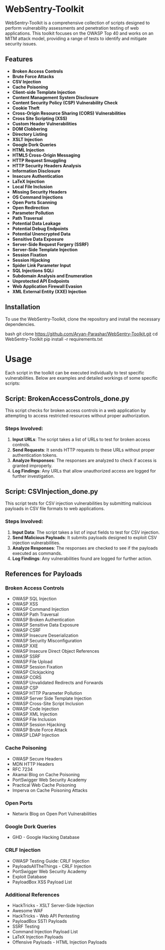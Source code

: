 # WebSentry-Toolkit



WebSentry-Toolkit is a comprehensive collection of scripts designed to perform vulnerability assessments and penetration testing of web applications. This toolkit focuses on the OWASP Top 40 and works on an MITM attack model, providing a range of tests to identify and mitigate security issues.

## Features

- **Broken Access Controls**
- **Brute Force Attacks**
- **CSV Injection**
- **Cache Poisoning**
- **Client-side Template Injection**
- **Content Management System Disclosure**
- **Content Security Policy (CSP) Vulnerability Check**
- **Cookie Theft**
- **Cross-Origin Resource Sharing (CORS) Vulnerabilities**
- **Cross Site Scripting (XSS)**
- **Custom Header Vulnerabilities**
- **DOM Clobbering**
- **Directory Listing**
- **XSLT Injection**
- **Google Dork Queries**
- **HTML Injection**
- **HTML5 Cross-Origin Messaging**
- **HTTP Request Smuggling**
- **HTTP Security Headers Analysis**
- **Information Disclosure**
- **Insecure Authentication**
- **LaTeX Injection**
- **Local File Inclusion**
- **Missing Security Headers**
- **OS Command Injections**
- **Open Ports Scanning**
- **Open Redirection**
- **Parameter Pollution**
- **Path Traversal**
- **Potential Data Leakage**
- **Potential Debug Endpoints**
- **Potential Unencrypted Data**
- **Sensitive Data Exposure**
- **Server-Side Request Forgery (SSRF)**
- **Server-Side Template Injection**
- **Session Fixation**
- **Session Hijacking**
- **Spider Link Parameter Input**
- **SQL Injections SQLi**
- **Subdomain Analysis and Enumeration**
- **Unprotected API Endpoints**
- **Web Application Firewall Evasion**
- **XML External Entity (XXE) Injection**

## Installation

To use the WebSentry-Toolkit, clone the repository and install the necessary dependencies.

bash
git clone https://github.com/Aryan-Parashar/WebSentry-Toolkit.git
cd WebSentry-Toolkit
pip install -r requirements.txt

# Usage

Each script in the toolkit can be executed individually to test specific vulnerabilities. Below are examples and detailed workings of some specific scripts:

## Script: BrokenAccessControls_done.py

This script checks for broken access controls in a web application by attempting to access restricted resources without proper authorization.

### Steps Involved:

1. **Input URLs**: The script takes a list of URLs to test for broken access controls.
2. **Send Requests**: It sends HTTP requests to these URLs without proper authentication tokens.
3. **Analyze Responses**: The responses are analyzed to check if access is granted improperly.
4. **Log Findings**: Any URLs that allow unauthorized access are logged for further investigation.

## Script: CSVInjection_done.py

This script tests for CSV injection vulnerabilities by submitting malicious payloads in CSV file formats to web applications.

### Steps Involved:

1. **Input Data**: The script takes a list of input fields to test for CSV injection.
2. **Send Malicious Payloads**: It submits payloads designed to exploit CSV injection vulnerabilities.
3. **Analyze Responses**: The responses are checked to see if the payloads executed as commands.
4. **Log Findings**: Any vulnerabilities found are logged for further action.

## References for Payloads

### Broken Access Controls

- OWASP SQL Injection
- OWASP XSS
- OWASP Command Injection
- OWASP Path Traversal
- OWASP Broken Authentication
- OWASP Sensitive Data Exposure
- OWASP CSRF
- OWASP Insecure Deserialization
- OWASP Security Misconfiguration
- OWASP XXE
- OWASP Insecure Direct Object References
- OWASP SSRF
- OWASP File Upload
- OWASP Session Fixation
- OWASP Clickjacking
- OWASP CORS
- OWASP Unvalidated Redirects and Forwards
- OWASP CSP
- OWASP HTTP Parameter Pollution
- OWASP Server Side Template Injection
- OWASP Cross-Site Script Inclusion
- OWASP Code Injection
- OWASP XML Injection
- OWASP File Inclusion
- OWASP Session Hijacking
- OWASP Brute Force Attack
- OWASP LDAP Injection

### Cache Poisoning

- OWASP Secure Headers
- MDN HTTP Headers
- RFC 7234
- Akamai Blog on Cache Poisoning
- PortSwigger Web Security Academy
- Practical Web Cache Poisoning
- Imperva on Cache Poisoning Attacks

### Open Ports

- Netwrix Blog on Open Port Vulnerabilities

### Google Dork Queries

- GHD - Google Hacking Database

### CRLF Injection

- OWASP Testing Guide: CRLF Injection
- PayloadsAllTheThings - CRLF Injection
- PortSwigger Web Security Academy
- Exploit Database
- PayloadBox XSS Payload List

### Additional References

- HackTricks - XSLT Server-Side Injection
- Awesome WAF
- HackTricks - Web API Pentesting
- PayloadBox SSTI Payloads
- SSRF Testing
- Command Injection Payload List
- LaTeX Injection Payloads
- Offensive Payloads - HTML Injection Payloads

